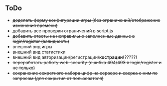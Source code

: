 ## ToDo
- ~~доделать форму конфигурации игры (без ограничений/отображение изменения времени)~~
- ~~добавить все проверки ограничений в script.js~~
- ~~добавить ответы на неправильно заполненные данные в login/register (валидность)~~
- внешний вид игры
- внешний вид статистики
- внешний вид авторизации/регистрации/**кострации**(?????)
- ~~переработать работу web-security (ошибка 404/403 в login/register и не только)~~
- ~~сохранение секретного набора цифр на сервере и сверка с ним по запросам (для сокрытия от пользователя)~~